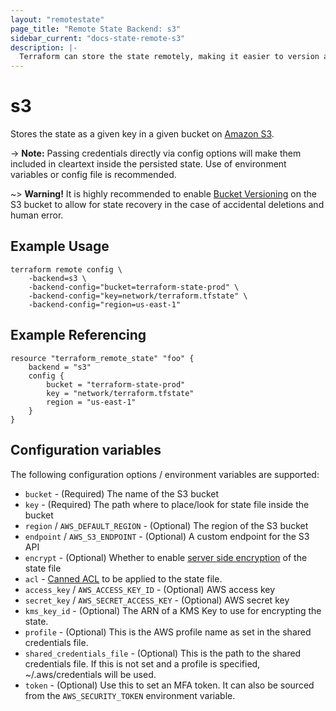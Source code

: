 ```yaml
---
layout: "remotestate"
page_title: "Remote State Backend: s3"
sidebar_current: "docs-state-remote-s3"
description: |-
  Terraform can store the state remotely, making it easier to version and work with in a team.
---
```


# s3

Stores the state as a given key in a given bucket on [Amazon S3](https://aws.amazon.com/s3/).

-> **Note:** Passing credentials directly via config options will
make them included in cleartext inside the persisted state.
Use of environment variables or config file is recommended.

~> **Warning!** It is highly recommended to enable
[Bucket Versioning](http://docs.aws.amazon.com/AmazonS3/latest/UG/enable-bucket-versioning.html)
on the S3 bucket to allow for state recovery in the case of accidental deletions and human error.

## Example Usage

```
terraform remote config \
	-backend=s3 \
	-backend-config="bucket=terraform-state-prod" \
	-backend-config="key=network/terraform.tfstate" \
	-backend-config="region=us-east-1"
```

## Example Referencing

```
resource "terraform_remote_state" "foo" {
	backend = "s3"
	config {
		bucket = "terraform-state-prod"
		key = "network/terraform.tfstate"
		region = "us-east-1"
	}
}
```

## Configuration variables

The following configuration options / environment variables are supported:

 * `bucket` - (Required) The name of the S3 bucket
 * `key` - (Required) The path where to place/look for state file inside the bucket
 * `region` / `AWS_DEFAULT_REGION` - (Optional) The region of the S3 bucket
 * `endpoint` / `AWS_S3_ENDPOINT` - (Optional) A custom endpoint for the S3 API
 * `encrypt` - (Optional) Whether to enable [server side encryption](https://docs.aws.amazon.com/AmazonS3/latest/dev/UsingServerSideEncryption.html)
    of the state file
 * `acl` - [Canned ACL](https://docs.aws.amazon.com/AmazonS3/latest/dev/acl-overview.html#canned-acl)
    to be applied to the state file.
 * `access_key` / `AWS_ACCESS_KEY_ID` - (Optional) AWS access key
 * `secret_key` / `AWS_SECRET_ACCESS_KEY` - (Optional) AWS secret key
 * `kms_key_id` - (Optional) The ARN of a KMS Key to use for encrypting the state.
 * `profile` - (Optional) This is the AWS profile name as set in the shared credentials file.
 * `shared_credentials_file`  - (Optional) This is the path to the shared credentials file. If this is not set and a profile is specified, ~/.aws/credentials will be used.
 * `token` - (Optional) Use this to set an MFA token. It can also be sourced from the `AWS_SECURITY_TOKEN` environment variable.
